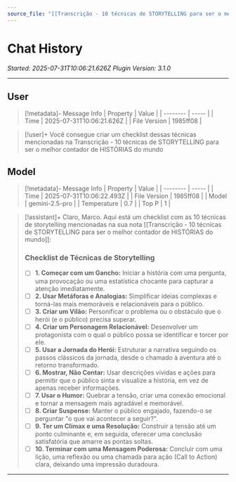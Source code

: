 ```yaml
---
source_file: "[[Transcrição - 10 técnicas de STORYTELLING para ser o melhor contador de HISTÓRIAS do mundo]]"
---
```

# Chat History
*Started: 2025-07-31T10:06:21.626Z*
*Plugin Version: 3.1.0*

---

## User

> [!metadata]- Message Info
> | Property | Value |
> | -------- | ----- |
> | Time | 2025-07-31T10:06:21.626Z |
> | File Version | 1985ff08 |

> [!user]+
> Você consegue criar um checklist dessas técnicas mencionadas na Transcrição - 10 técnicas de STORYTELLING para ser o melhor contador de HISTÓRIAS do mundo


## Model

> [!metadata]- Message Info
> | Property | Value |
> | -------- | ----- |
> | Time | 2025-07-31T10:06:22.493Z |
> | File Version | 1985ff08 |
> | Model | gemini-2.5-pro |
> | Temperature | 0.7 |
> | Top P | 1 |

> [!assistant]+
> Claro, Marco. Aqui está um checklist com as 10 técnicas de storytelling mencionadas na sua nota [[Transcrição - 10 técnicas de STORYTELLING para ser o melhor contador de HISTÓRIAS do mundo]]:
> 
> ### Checklist de Técnicas de Storytelling
> 
> - [ ] **1. Começar com um Gancho:** Iniciar a história com uma pergunta, uma provocação ou uma estatística chocante para capturar a atenção imediatamente.
> - [ ] **2. Usar Metáforas e Analogias:** Simplificar ideias complexas e torná-las mais memoráveis e relacionáveis para o público.
> - [ ] **3. Criar um Vilão:** Personificar o problema ou o obstáculo que o herói (e o público) precisa superar.
> - [ ] **4. Criar um Personagem Relacionável:** Desenvolver um protagonista com o qual o público possa se identificar e torcer por ele.
> - [ ] **5. Usar a Jornada do Herói:** Estruturar a narrativa seguindo os passos clássicos da jornada, desde o chamado à aventura até o retorno transformado.
> - [ ] **6. Mostrar, Não Contar:** Usar descrições vívidas e ações para permitir que o público sinta e visualize a história, em vez de apenas receber informações.
> - [ ] **7. Usar o Humor:** Quebrar a tensão, criar uma conexão emocional e tornar a mensagem mais agradável e memorável.
> - [ ] **8. Criar Suspense:** Manter o público engajado, fazendo-o se perguntar &quot;o que vai acontecer a seguir?&quot;.
> - [ ] **9. Ter um Clímax e uma Resolução:** Construir a tensão até um ponto culminante e, em seguida, oferecer uma conclusão satisfatória que amarre as pontas soltas.
> - [ ] **10. Terminar com uma Mensagem Poderosa:** Concluir com uma lição, uma reflexão ou uma chamada para ação (Call to Action) clara, deixando uma impressão duradoura.

--- 